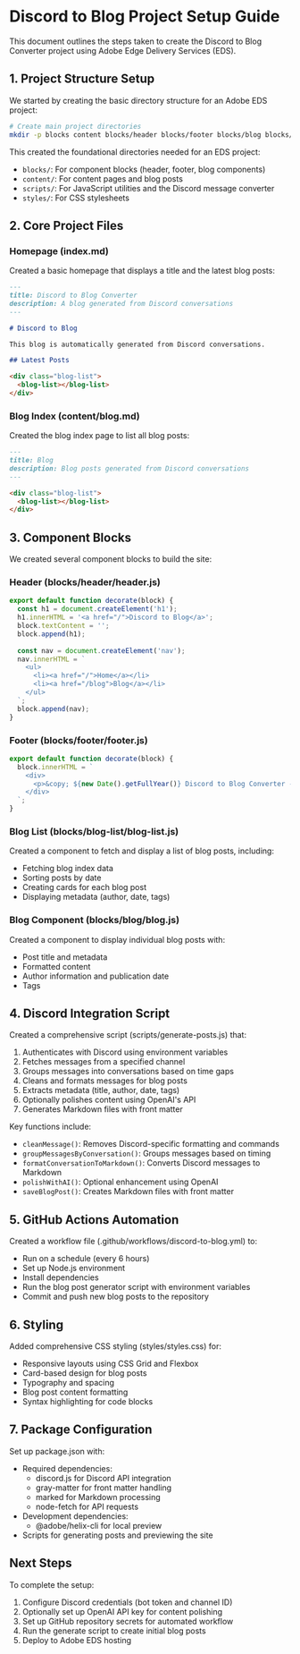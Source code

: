 # Discord to Blog Project Setup Guide

This document outlines the steps taken to create the Discord to Blog Converter project using Adobe Edge Delivery Services (EDS).

## 1. Project Structure Setup

We started by creating the basic directory structure for an Adobe EDS project:

```bash
# Create main project directories
mkdir -p blocks content blocks/header blocks/footer blocks/blog blocks/blog-list scripts styles
```

This created the foundational directories needed for an EDS project:
- `blocks/`: For component blocks (header, footer, blog components)
- `content/`: For content pages and blog posts
- `scripts/`: For JavaScript utilities and the Discord message converter
- `styles/`: For CSS stylesheets

## 2. Core Project Files

### Homepage (index.md)

Created a basic homepage that displays a title and the latest blog posts:

```markdown
---
title: Discord to Blog Converter
description: A blog generated from Discord conversations
---

# Discord to Blog

This blog is automatically generated from Discord conversations.

## Latest Posts

<div class="blog-list">
  <blog-list></blog-list>
</div>
```

### Blog Index (content/blog.md)

Created the blog index page to list all blog posts:

```markdown
---
title: Blog
description: Blog posts generated from Discord conversations
---

<div class="blog-list">
  <blog-list></blog-list>
</div>
```

## 3. Component Blocks

We created several component blocks to build the site:

### Header (blocks/header/header.js)

```javascript
export default function decorate(block) {
  const h1 = document.createElement('h1');
  h1.innerHTML = '<a href="/">Discord to Blog</a>';
  block.textContent = '';
  block.append(h1);
  
  const nav = document.createElement('nav');
  nav.innerHTML = `
    <ul>
      <li><a href="/">Home</a></li>
      <li><a href="/blog">Blog</a></li>
    </ul>
  `;
  block.append(nav);
}
```

### Footer (blocks/footer/footer.js)

```javascript
export default function decorate(block) {
  block.innerHTML = `
    <div>
      <p>&copy; ${new Date().getFullYear()} Discord to Blog Converter - Generated with Adobe Edge Delivery Services</p>
    </div>
  `;
}
```

### Blog List (blocks/blog-list/blog-list.js)

Created a component to fetch and display a list of blog posts, including:
- Fetching blog index data
- Sorting posts by date
- Creating cards for each blog post
- Displaying metadata (author, date, tags)

### Blog Component (blocks/blog/blog.js)

Created a component to display individual blog posts with:
- Post title and metadata
- Formatted content
- Author information and publication date
- Tags

## 4. Discord Integration Script

Created a comprehensive script (scripts/generate-posts.js) that:

1. Authenticates with Discord using environment variables
2. Fetches messages from a specified channel
3. Groups messages into conversations based on time gaps
4. Cleans and formats messages for blog posts
5. Extracts metadata (title, author, date, tags)
6. Optionally polishes content using OpenAI's API
7. Generates Markdown files with front matter

Key functions include:
- `cleanMessage()`: Removes Discord-specific formatting and commands
- `groupMessagesByConversation()`: Groups messages based on timing
- `formatConversationToMarkdown()`: Converts Discord messages to Markdown
- `polishWithAI()`: Optional enhancement using OpenAI
- `saveBlogPost()`: Creates Markdown files with front matter

## 5. GitHub Actions Automation

Created a workflow file (.github/workflows/discord-to-blog.yml) to:
- Run on a schedule (every 6 hours)
- Set up Node.js environment
- Install dependencies
- Run the blog post generator script with environment variables
- Commit and push new blog posts to the repository

## 6. Styling

Added comprehensive CSS styling (styles/styles.css) for:
- Responsive layouts using CSS Grid and Flexbox
- Card-based design for blog posts
- Typography and spacing
- Blog post content formatting
- Syntax highlighting for code blocks

## 7. Package Configuration

Set up package.json with:
- Required dependencies:
  - discord.js for Discord API integration
  - gray-matter for front matter handling
  - marked for Markdown processing
  - node-fetch for API requests
- Development dependencies:
  - @adobe/helix-cli for local preview
- Scripts for generating posts and previewing the site

## Next Steps

To complete the setup:
1. Configure Discord credentials (bot token and channel ID)
2. Optionally set up OpenAI API key for content polishing
3. Set up GitHub repository secrets for automated workflow
4. Run the generate script to create initial blog posts
5. Deploy to Adobe EDS hosting 